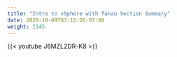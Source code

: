 ```yaml
---
title: "Intro to vSphere with Tanzu Section Summary"
date: 2020-10-09T03:15:26-07:00
weight: 2145
---
```

{{< youtube J6MZL2DR-K8 >}}